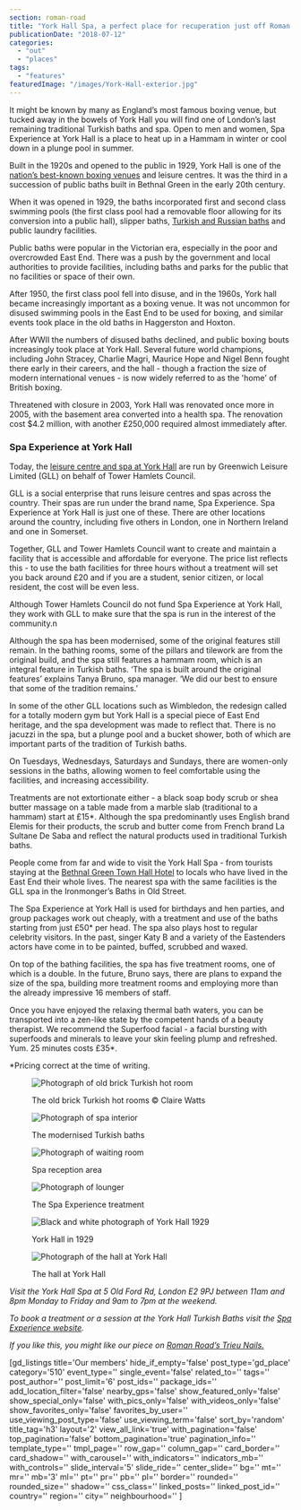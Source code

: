 ```yaml
---
section: roman-road
title: "York Hall Spa, a perfect place for recuperation just off Roman Road"
publicationDate: "2018-07-12"
categories: 
  - "out"
  - "places"
tags: 
  - "features"
featuredImage: "/images/York-Hall-exterior.jpg"
---
```


It might be known by many as England’s most famous boxing venue, but tucked away in the bowels of York Hall you will find one of London’s last remaining traditional Turkish baths and spa. Open to men and women, Spa Experience at York Hall is a place to heat up in a Hammam in winter or cool down in a plunge pool in summer.

Built in the 1920s and opened to the public in 1929, York Hall is one of the [nation’s best-known boxing venues](https://romanroadlondon.com/blood-solidarity-york-hall-boxing-gallery/) and leisure centres. It was the third in a succession of public baths built in Bethnal Green in the early 20th century.

When it was opened in 1929, the baths incorporated first and second class swimming pools (the first class pool had a removable floor allowing for its conversion into a public hall), slipper baths, [Turkish and Russian baths](https://romanroadlondon.com/york-hall-turkish-baths-bethnal-green/) and public laundry facilities.

Public baths were popular in the Victorian era, especially in the poor and overcrowded East End. There was a push by the government and local authorities to provide facilities, including baths and parks for the public that no facilities or space of their own.

After 1950, the first class pool fell into disuse, and in the 1960s, York hall became increasingly important as a boxing venue. It was not uncommon for disused swimming pools in the East End to be used for boxing, and similar events took place in the old baths in Haggerston and Hoxton.

After WWII the numbers of disused baths declined, and public boxing bouts increasingly took place at York Hall. Several future world champions, including John Stracey, Charlie Magri, Maurice Hope and Nigel Benn fought there early in their careers, and the hall - though a fraction the size of modern international venues - is now widely referred to as the 'home' of British boxing.

Threatened with closure in 2003, York Hall was renovated once more in 2005, with the basement area converted into a health spa. The renovation cost $4.2 million, with another £250,000 required almost immediately after.

### Spa Experience at York Hall

Today, the [leisure centre and spa at York Hall](https://www.better.org.uk/leisure-centre/london/tower-hamlets/york-hall-leisure-centre) are run by Greenwich Leisure Limited (GLL) on behalf of Tower Hamlets Council.

GLL is a social enterprise that runs leisure centres and spas across the country. Their spas are run under the brand name, Spa Experience. Spa Experience at York Hall is just one of these. There are other locations around the country, including five others in London, one in Northern Ireland and one in Somerset.

Together, GLL and Tower Hamlets Council want to create and maintain a facility that is accessible and affordable for everyone. The price list reflects this - to use the bath facilities for three hours without a treatment will set you back around £20 and if you are a student, senior citizen, or local resident, the cost will be even less.

Although Tower Hamlets Council do not fund Spa Experience at York Hall, they work with GLL to make sure that the spa is run in the interest of the community.n

Although the spa has been modernised, some of the original features still remain. In the bathing rooms, some of the pillars and tilework are from the original build, and the spa still features a hammam room, which is an integral feature in Turkish baths. ‘The spa is built around the original features’ explains Tanya Bruno, spa manager. ‘We did our best to ensure that some of the tradition remains.’

In some of the other GLL locations such as Wimbledon, the redesign called for a totally modern gym but York Hall is a special piece of East End heritage, and the spa development was made to reflect that. There is no jacuzzi in the spa, but a plunge pool and a bucket shower, both of which are important parts of the tradition of Turkish baths.

On Tuesdays, Wednesdays, Saturdays and Sundays, there are women-only sessions in the baths, allowing women to feel comfortable using the facilities, and increasing accessibility.

Treatments are not extortionate either - a black soap body scrub or shea butter massage on a table made from a marble slab (traditional to a hammam) start at £15\*. Although the spa predominantly uses English brand Elemis for their products, the scrub and butter come from French brand La Sultane De Saba and reflect the natural products used in traditional Turkish baths.

People come from far and wide to visit the York Hall Spa - from tourists staying at the [Bethnal Green Town Hall Hotel](https://romanroadlondon.com/best-places-to-stay/) to locals who have lived in the East End their whole lives. The nearest spa with the same facilities is the GLL spa in the Ironmonger’s Baths in Old Street.

The Spa Experience at York Hall is used for birthdays and hen parties, and group packages work out cheaply, with a treatment and use of the baths starting from just £50\* per head. The spa also plays host to regular celebrity visitors. In the past, singer Katy B and a variety of the Eastenders actors have come in to be painted, buffed, scrubbed and waxed.

On top of the bathing facilities, the spa has five treatment rooms, one of which is a double. In the future, Bruno says, there are plans to expand the size of the spa, building more treatment rooms and employing more than the already impressive 16 members of staff.

Once you have enjoyed the relaxing thermal bath waters, you can be transported into a zen-like state by the competent hands of a beauty therapist. We recommend the Superfood facial - a facial bursting with superfoods and minerals to leave your skin feeling plump and refreshed. Yum. 25 minutes costs £35\*.

\*Pricing correct at the time of writing.

<figure>

![Photograph of old brick Turkish hot room](/images/York-Hall-Spa-turkish-baths-bethnal-green-©ClaireWatts02.jpg)

<figcaption>

The old brick Turkish hot rooms © Claire Watts

</figcaption>

</figure>

<figure>

![Photograph of spa interior](/images/Turkish-Baths-York-Hall-1024x683.jpg)

<figcaption>

The modernised Turkish baths

</figcaption>

</figure>

<figure>

![Photograph of waiting room](/images/Spa-Experience-1-1024x682.jpg)

<figcaption>

Spa reception area

</figcaption>

</figure>

<figure>

![Photograph of lounger](/images/Spa-Experience-1024x683.jpg)

<figcaption>

The Spa Experience treatment

</figcaption>

</figure>

<figure>

![Black and white photograph of York Hall 1929](/images/York-Hall-1929-1-1024x683.jpg)

<figcaption>

York Hall in 1929

</figcaption>

</figure>

<figure>

![Photograph of the hall at York Hall](/images/York-Hall-Interior-1-1024x576.jpg)

<figcaption>

The hall at York Hall

</figcaption>

</figure>

_Visit the York Hall Spa at 5 Old Ford Rd, London E2 9PJ between 11am and 8pm Monday to Friday and 9am to 7pm at the weekend._

_To book a treatment or a session at the York Hall Turkish Baths visit the [Spa Experience website](https://www.spaexperience.org.uk/locations/bethnal-green)._

_If you like this, you might like our piece on [Roman Road’s Trieu Nails.](https://romanroadlondon.com/trieu-nails-globe-town/)_

\[gd\_listings title='Our members' hide\_if\_empty='false' post\_type='gd\_place' category='510' event\_type='' single\_event='false' related\_to='' tags='' post\_author='' post\_limit='6' post\_ids='' package\_ids='' add\_location\_filter='false' nearby\_gps='false' show\_featured\_only='false' show\_special\_only='false' with\_pics\_only='false' with\_videos\_only='false' show\_favorites\_only='false' favorites\_by\_user='' use\_viewing\_post\_type='false' use\_viewing\_term='false' sort\_by='random' title\_tag='h3' layout='2' view\_all\_link='true' with\_pagination='false' top\_pagination='false' bottom\_pagination='true' pagination\_info='' template\_type='' tmpl\_page='' row\_gap='' column\_gap='' card\_border='' card\_shadow='' with\_carousel='' with\_indicators='' indicators\_mb='' with\_controls='' slide\_interval='5' slide\_ride='' center\_slide='' bg='' mt='' mr='' mb='3' ml='' pt='' pr='' pb='' pl='' border='' rounded='' rounded\_size='' shadow='' css\_class='' linked\_posts='' linked\_post\_id='' country='' region='' city='' neighbourhood='' \]
